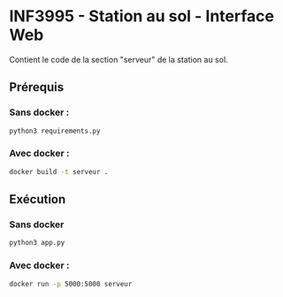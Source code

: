 # INF3995 - Station au sol - Interface Web
Contient le code de la section "serveur" de la station au sol.
## Prérequis

### Sans docker :
```bash
python3 requirements.py
```

### Avec docker :
```bash
docker build -t serveur .
```
## Exécution

### Sans docker
```bash
python3 app.py
```

### Avec docker :
```bash
docker run -p 5000:5000 serveur
```
